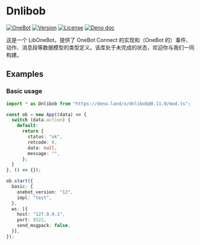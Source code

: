# Dnlibob

[![OneBot](https://img.shields.io/badge/OneBot-12-black)](https://12.onebot.dev/)
[![Version](https://img.shields.io/github/v/tag/botuniverse/dnlibob.svg)](https://github.com/botuniverse/dnlibob/releases)
[![License](https://img.shields.io/github/license/botuniverse/dnlibob)](https://github.com/botuniverse/dnlibob/blob/main/LICENSE)
[![Deno doc](https://doc.deno.land/badge.svg)](https://doc.deno.land/https://deno.land/x/dnlibob/mod.ts)

这是一个 LibOneBot，提供了 OneBot Connect 的实现和（OneBot
的）事件、动作、消息段等数据模型的类型定义。该库处于未完成的状态，欢迎你与我们一同构建。

## Examples

### Basic usage

```ts
import * as Dnlibob from "https://deno.land/x/dnlibob@0.11.0/mod.ts";

const ob = new App((data) => {
  switch (data.action) {
    default:
      return {
        status: "ok",
        retcode: 0,
        data: null,
        message: "",
      };
  }
}, () => {});

ob.start({
  basic: {
    onebot_version: "12",
    impl: "test",
  },
  ws: [{
    host: "127.0.0.1",
    port: 9322,
    send_msgpack: false,
  }],
});
```
